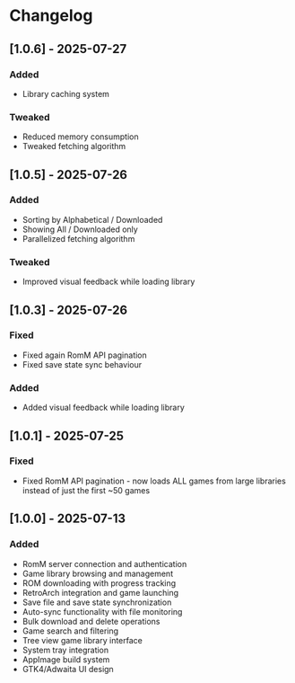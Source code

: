 # Changelog

## [1.0.6] - 2025-07-27

### Added
- Library caching system

### Tweaked
- Reduced memory consumption
- Tweaked fetching algorithm

## [1.0.5] - 2025-07-26

### Added
- Sorting by Alphabetical / Downloaded
- Showing All / Downloaded only
- Parallelized fetching algorithm

### Tweaked
- Improved visual feedback while loading library

## [1.0.3] - 2025-07-26

### Fixed
- Fixed again RomM API pagination
- Fixed save state sync behaviour

### Added
- Added visual feedback while loading library

## [1.0.1] - 2025-07-25

### Fixed
- Fixed RomM API pagination - now loads ALL games from large libraries instead of just the first ~50 games

## [1.0.0] - 2025-07-13

### Added
- RomM server connection and authentication
- Game library browsing and management
- ROM downloading with progress tracking
- RetroArch integration and game launching
- Save file and save state synchronization
- Auto-sync functionality with file monitoring
- Bulk download and delete operations
- Game search and filtering
- Tree view game library interface
- System tray integration
- AppImage build system
- GTK4/Adwaita UI design